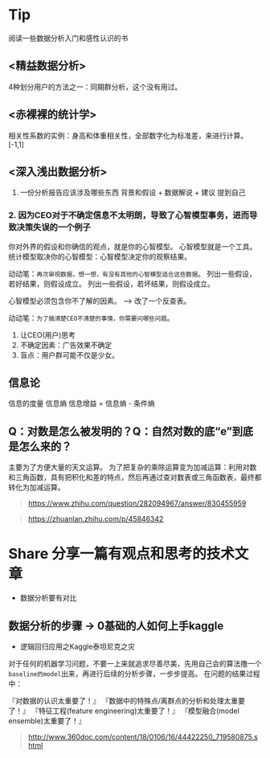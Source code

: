 
# Tip

阅读一些数据分析入门和感性认识的书

## <精益数据分析>

4种划分用户的方法之一：同期群分析，这个没有用过。

## <赤裸裸的统计学>

相关性系数的实例：身高和体重相关性，全部数字化为标准差，来进行计算。 [-1,1]

## <深入浅出数据分析>

1. 一份分析报告应该涉及哪些东西
背景和假设 + 数据解说 + 建议
提到自己

### 2. 因为CEO对于不确定信息不太明朗，导致了心智模型事务，进而导致决策失误的一个例子

你对外界的假设和你确信的观点，就是你的心智模型。
心智模型就是一个工具。
统计模型取决你的心智模型：心智模型决定你的观察结果。

动动笔：`再次审视数据，想一想，有没有其他的心智模型适合这些数据`。
列出一些假设，若好结果，则假设成立。
列出一些假设，若坏结果，则假设成立。

心智模型必须包含你不了解的因素。 --> 改了一个反查表。

动动笔：`为了搞清楚CEO不清楚的事情，你需要问哪些问题`。
1. 让CEO(用户)思考
2. 不确定因素：广告效果不确定
3. 盲点：用户群可能不仅是少女。

## 信息论

信息的度量
信息熵
信息增益 = 信息熵 - 条件熵

## Q：对数是怎么被发明的？Q：自然对数的底“e”到底是怎么来的？

主要为了方便大量的天文运算。 
为了把复杂的乘除运算变为加减运算：利用对数和三角函数，具有把积化和差的特点，然后再通过查对数表或三角函数表，最终都转化为加减运算。

> https://www.zhihu.com/question/282094967/answer/830455959

> https://zhuanlan.zhihu.com/p/45846342

# Share 分享一篇有观点和思考的技术文章

* 数据分析要有对比

## 数据分析的步骤 -> 0基础的人如何上手kaggle
* 逻辑回归应用之Kaggle泰坦尼克之灾 

对于任何的机器学习问题，不要一上来就追求尽善尽美，先用自己会的算法撸一个`baseline的model`出来，再进行后续的分析步骤，一步步提高。
在问题的结果过程中：

『对数据的认识太重要了！』
『数据中的特殊点/离群点的分析和处理太重要了！』
『特征工程(feature engineering)太重要了！』
『模型融合(model ensemble)太重要了！』

> http://www.360doc.com/content/18/0106/16/44422250_719580875.shtml



